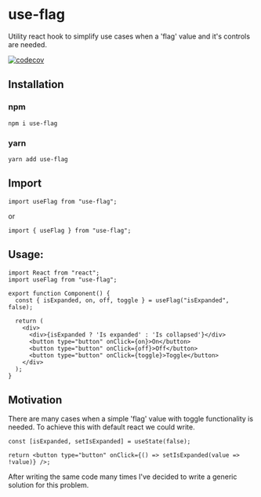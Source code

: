 # use-flag

Utility react hook to simplify use cases when a 'flag' value and it's controls are needed.

[![codecov](https://codecov.io/gh/asmailov/use-flag/branch/main/graph/badge.svg?token=MX28F7RNML)](https://codecov.io/gh/asmailov/use-flag)

## Installation

### npm

`npm i use-flag`

### yarn

`yarn add use-flag`

## Import

`import useFlag from "use-flag";`

or

`import { useFlag } from "use-flag";`

## Usage:

```
import React from "react";
import useFlag from "use-flag";

export function Component() {
  const { isExpanded, on, off, toggle } = useFlag("isExpanded", false);

  return (
    <div>
      <div>{isExpanded ? 'Is expanded' : 'Is collapsed'}</div>
      <button type="button" onClick={on}>On</button>
      <button type="button" onClick={off}>Off</button>
      <button type="button" onClick={toggle}>Toggle</button>
    </div>
  );
}
```

## Motivation

There are many cases when a simple 'flag' value with toggle functionality is needed.
To achieve this with default react we could write.

```
const [isExpanded, setIsExpanded] = useState(false);

return <button type="button" onClick={() => setIsExpanded(value => !value)} />;
```

After writing the same code many times I've decided to write a generic solution for this problem.
